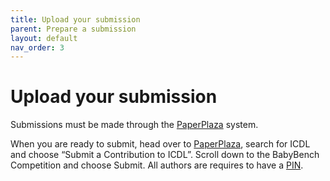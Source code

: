 ```yaml
---
title: Upload your submission
parent: Prepare a submission
layout: default
nav_order: 3
---
```


# Upload your submission

Submissions must be made through the [PaperPlaza](https://ras.papercept.net/) system. 

When you are ready to submit, head over to [PaperPlaza](https://ras.papercept.net/), search for ICDL and choose “Submit a Contribution to ICDL”. Scroll down to the BabyBench Competition and choose Submit. All authors are requires to have a [PIN](https://ras.papercept.net/conferences/scripts/pinwizard.pl).